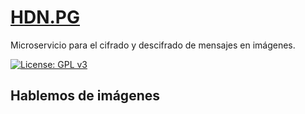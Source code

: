 # [HDN.PG](https://github.com/alexrodriguezlop/HDN.PG)
Microservicio para el cifrado y descifrado de mensajes en imágenes.

[![License: GPL v3](https://img.shields.io/badge/License-GPLv3-blue.svg)](https://www.gnu.org/licenses/gpl-3.0) 

## Hablemos de imágenes


